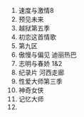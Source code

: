 1. 速度与激情8
2. 预见未来
3. 越狱第五季
4. 初恋这首情歌 
5. 第九区
6. 傲慢与偏见 迪丽热巴
7. 志明与春娇 1&2
8. 纪录片 河西走廊
9. 性爱大师第三季
12. 神奇女侠 
13. 记忆大师
14. 